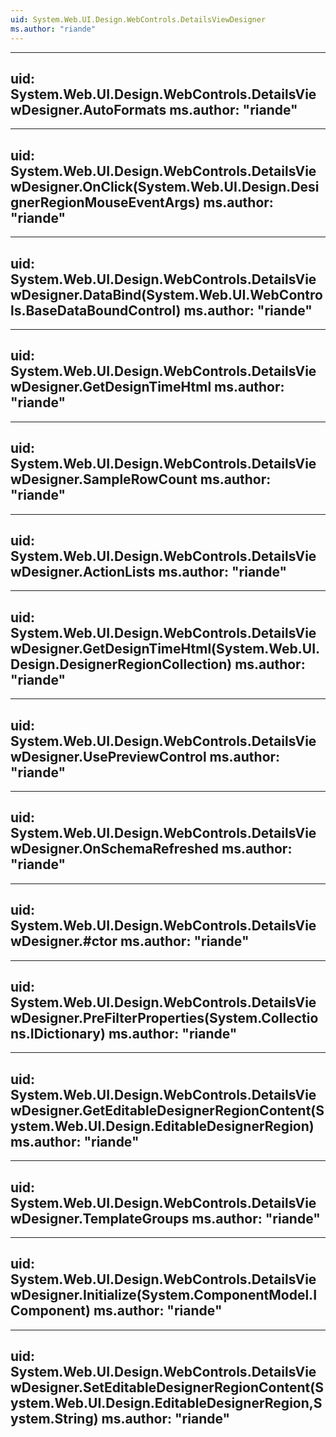 ```yaml
---
uid: System.Web.UI.Design.WebControls.DetailsViewDesigner
ms.author: "riande"
---
```


---
uid: System.Web.UI.Design.WebControls.DetailsViewDesigner.AutoFormats
ms.author: "riande"
---

---
uid: System.Web.UI.Design.WebControls.DetailsViewDesigner.OnClick(System.Web.UI.Design.DesignerRegionMouseEventArgs)
ms.author: "riande"
---

---
uid: System.Web.UI.Design.WebControls.DetailsViewDesigner.DataBind(System.Web.UI.WebControls.BaseDataBoundControl)
ms.author: "riande"
---

---
uid: System.Web.UI.Design.WebControls.DetailsViewDesigner.GetDesignTimeHtml
ms.author: "riande"
---

---
uid: System.Web.UI.Design.WebControls.DetailsViewDesigner.SampleRowCount
ms.author: "riande"
---

---
uid: System.Web.UI.Design.WebControls.DetailsViewDesigner.ActionLists
ms.author: "riande"
---

---
uid: System.Web.UI.Design.WebControls.DetailsViewDesigner.GetDesignTimeHtml(System.Web.UI.Design.DesignerRegionCollection)
ms.author: "riande"
---

---
uid: System.Web.UI.Design.WebControls.DetailsViewDesigner.UsePreviewControl
ms.author: "riande"
---

---
uid: System.Web.UI.Design.WebControls.DetailsViewDesigner.OnSchemaRefreshed
ms.author: "riande"
---

---
uid: System.Web.UI.Design.WebControls.DetailsViewDesigner.#ctor
ms.author: "riande"
---

---
uid: System.Web.UI.Design.WebControls.DetailsViewDesigner.PreFilterProperties(System.Collections.IDictionary)
ms.author: "riande"
---

---
uid: System.Web.UI.Design.WebControls.DetailsViewDesigner.GetEditableDesignerRegionContent(System.Web.UI.Design.EditableDesignerRegion)
ms.author: "riande"
---

---
uid: System.Web.UI.Design.WebControls.DetailsViewDesigner.TemplateGroups
ms.author: "riande"
---

---
uid: System.Web.UI.Design.WebControls.DetailsViewDesigner.Initialize(System.ComponentModel.IComponent)
ms.author: "riande"
---

---
uid: System.Web.UI.Design.WebControls.DetailsViewDesigner.SetEditableDesignerRegionContent(System.Web.UI.Design.EditableDesignerRegion,System.String)
ms.author: "riande"
---

